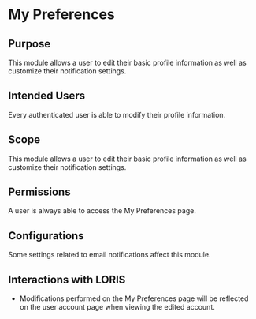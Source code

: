 # My Preferences

## Purpose

This module allows a user to edit their basic profile information as well as
customize their notification settings.

## Intended Users

Every authenticated user is able to modify their profile information.

## Scope

This module allows a user to edit their basic profile information as well as
customize their notification settings.

## Permissions

A user is always able to access the My Preferences page.

## Configurations

Some settings related to email notifications affect this module.

## Interactions with LORIS

- Modifications performed on the My Preferences page will be reflected on 
the user account page when viewing the edited account.
